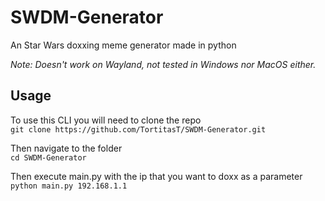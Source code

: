 # SWDM-Generator
An Star Wars doxxing meme generator made in python

_Note: Doesn't work on Wayland, not tested in Windows nor MacOS either._

## Usage
To use this CLI you will need to clone the repo  
```git clone https://github.com/TortitasT/SWDM-Generator.git```  

Then navigate to the folder  
```cd SWDM-Generator```  

Then execute main.py with the ip that you want to doxx as a parameter  
```python main.py 192.168.1.1```  
